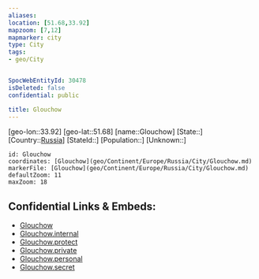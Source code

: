 ```yaml
---
aliases: 
location: [51.68,33.92]
mapzoom: [7,12] 
mapmarker: city 
type: City
tags:
- geo/City


SpocWebEntityId: 30478
isDeleted: false
confidential: public

title: Glouchow
---
```

[geo-lon::33.92]
[geo-lat::51.68]
[name::Glouchow]
[State::]
[Country::[Russia](geo/Continent/Europe/Russia.md)]
[StateId::]
[Population::]
[Unknown::]


```leaflet
id: Glouchow
coordinates: [Glouchow](geo/Continent/Europe/Russia/City/Glouchow.md)
markerFile: [Glouchow](geo/Continent/Europe/Russia/City/Glouchow.md)
defaultZoom: 11 
maxZoom: 18
```


## Confidential Links & Embeds: 
- [Glouchow](../../../../../../_public/geo/Continent/Europe/Russia/City/Glouchow.md) 
- [Glouchow.internal](../../../../../../_internal/geo/Continent/Europe/Russia/City/Glouchow.internal.md) 
- [Glouchow.protect](../../../../../../_protect/geo/Continent/Europe/Russia/City/Glouchow.protect.md) 
- [Glouchow.private](../../../../../../_private/geo/Continent/Europe/Russia/City/Glouchow.private.md) 
- [Glouchow.personal](../../../../../../_personal/geo/Continent/Europe/Russia/City/Glouchow.personal.md) 
- [Glouchow.secret](../../../../../../_secret/geo/Continent/Europe/Russia/City/Glouchow.secret.md) 
